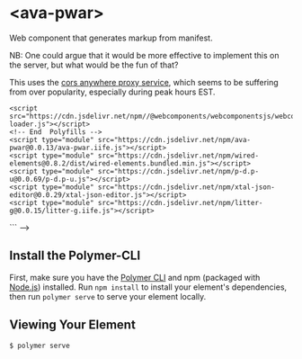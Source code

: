 # \<ava-pwar\>

Web component that generates markup from manifest.

NB:  One could argue that it would be more effective to implement this on the server, but what would be the fun of that?

This uses the [cors anywhere proxy service](https://www.karolisram.com/cors-from-anywhere/), which seems to be suffering from over popularity, especially during peak hours EST.

<!--
```
<custom-element-demo>
  <template>
  <div style="width:600px;height:1800px;">
    <litter-g></litter-g>
  
    <h3>ava-pwar-simple - One possible View of a PWA Manifest</h3>

    <ava-pwar-simple href="https://www.polymer-project.org/"></ava-pwar-simple>

    <ava-pwar-simple href="https://stencilcomponents.com/"></ava-pwar-simple>

    <ava-pwar-simple href="https://hnpwa.com/"></ava-pwar-simple>

    <ava-pwar-simple href="https://mobile.twitter.com/"></ava-pwar-simple> 
    
    <ava-pwar-simple href="https://www.cnet.com/"></ava-pwar-simple>
    
    <ava-pwar-simple href="https://slate.com/"></ava-pwar-simple>

    <ava-pwar-simple href="https://app.destinyitemmanager.com/"></ava-pwar-simple>

    <ava-pwar-simple href="https://www.metalroofing.com/"></ava-pwar-simple>

    <ava-pwar-simple href="https://www.facturaelectronicagfa.mx/"></ava-pwar-simple>

    <ava-pwar-simple href="https://preactjs.com/"></ava-pwar-simple>
    
    <ava-pwar-simple href="https://www.curablehealth.com/clara"></ava-pwar-simple>

    <ava-pwar-simple href="https://littlezoo.febvre.info/"></ava-pwar-simple>
<hr>
    <h3>Minimal PWA Avator support -- build your own UI</h3>
    <label for="pwaurl">Enter PWA URL (end with slash):</label>
    <wired-input id="pwaurl" placeholder="Enter PWA url" value="https://www.webcomponents.org/"></wired-input>
    <p-d on="input" to="{input}"></p-d>
    <wired-button>Fetch</wired-button>
    <p-d on="click" if="wired-button" to="{href:target.input}"></p-d>
    <ava-pwar></ava-pwar>
    <p-d on="manifest-changed" to="xtal-json-editor{input};div.simple{input}"></p-d>
    <div class="simple" data-lit>
      <script nomodule>
        html `
          <div class="iconLabel">Icon:</div>
          <div class="icon"><img src="${input.icons ? input.url + input.icons[0].src : 'https://i.4pcdn.org/s4s/1510444672885s.jpg'}"/></div>
          <div class="nameLabel">Name:</div>
          <div class="name">${input.name}</div>
          <div class="shortNameLabel">Short Name:</div>
          <div class="shortName">${input.short_name}</div>
        `
      </script>
    </div>
    <xtal-json-editor options="{}" height="300px"></xtal-json-editor>


    <style>
      ava-pwar-simple{
        height: 300px;
        display:block;
      }
      .name,
      .shortName {
        font-weight: 800;
      }
      .iconLabel, .nameLabel, .shortNameLabel, .shortName{
        display: none;
      }
      .simple {
        padding: 16px;
        mix-blend-mode: difference;
        display: flex;
        flex-direction: column;
        align-items: center;
        transition: all 0.3s cubic-bezier(.25, .8, .25, 1);

        /* Add shadows to create the "card" effect */
        box-shadow: 0 4px 8px 0 rgba(0, 0, 0, 0.2);
        /* transition: 0.3s; */
      }

      a, a:visited, a:hover, a:active {
        color: inherit;
      }


      /* On mouse-over, add a deeper shadow */

      .simple:hover {
        box-shadow: 0 8px 16px 0 rgba(0, 0, 0, 0.2);
      }

      /* Add some padding inside the card container */

      ava-pwar-simple {
        padding: 2px 16px;
        margin-top:10px;
      }
    </style>
    <!-- Polyfills needed for retro browsers -->
    <script src="https://cdn.jsdelivr.net/npm//@webcomponents/webcomponentsjs/webcomponents-loader.js"></script>
    <!-- End  Polyfills -->
    <script type="module" src="https://cdn.jsdelivr.net/npm/ava-pwar@0.0.13/ava-pwar.iife.js"></script>
    <script type="module" src="https://cdn.jsdelivr.net/npm/wired-elements@0.8.2/dist/wired-elements.bundled.min.js"></script>
    <script type="module" src="https://cdn.jsdelivr.net/npm/p-d.p-u@0.0.69/p-d.p-u.js"></script>
    <script type="module" src="https://cdn.jsdelivr.net/npm/xtal-json-editor@0.0.29/xtal-json-editor.js"></script>
    <script type="module" src="https://cdn.jsdelivr.net/npm/litter-g@0.0.15/litter-g.iife.js"></script>
  </div>
  </template>
</custom-element-demo>
```
-->

## Install the Polymer-CLI

First, make sure you have the [Polymer CLI](https://www.npmjs.com/package/polymer-cli) and npm (packaged with [Node.js](https://nodejs.org)) installed. Run `npm install` to install your element's dependencies, then run `polymer serve` to serve your element locally.

## Viewing Your Element

```
$ polymer serve
```


